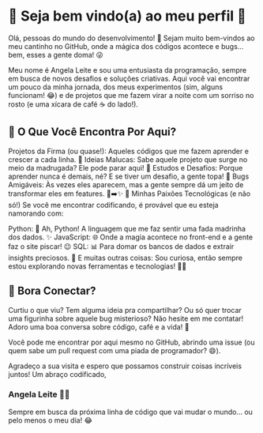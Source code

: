 # 🚀 Seja bem vindo(a) ao meu perfil 👋

Olá, pessoas do mundo do desenvolvimento! 👋 Sejam muito bem-vindos ao meu cantinho no GitHub, onde a mágica dos códigos acontece e bugs... bem, esses a gente doma! 😜

Meu nome é Angela Leite e sou uma entusiasta da programação, sempre em busca de novos desafios e soluções criativas. Aqui você vai encontrar um pouco da minha jornada, dos meus experimentos (sim, alguns funcionam! 😂) e de projetos que me fazem virar a noite com um sorriso no rosto (e uma xícara de café ☕ do lado!).

## 🧐 O Que Você Encontra Por Aqui?
Projetos da Firma (ou quase!): Aqueles códigos que me fazem aprender e crescer a cada linha. 🌱
Ideias Malucas: Sabe aquele projeto que surge no meio da madrugada? Ele pode parar aqui! 🌃
Estudos e Desafios: Porque aprender nunca é demais, né? E se tiver um desafio, a gente topa! 💪
Bugs Amigáveis: Às vezes eles aparecem, mas a gente sempre dá um jeito de transformar eles em features. 🐛➡️✨
💖 Minhas Paixões Tecnológicas (e não só!)
Se você me encontrar codificando, é provável que eu esteja namorando com:

Python: 🐍 Ah, Python! A linguagem que me faz sentir uma fada madrinha dos dados. ✨
JavaScript: 🌐 Onde a magia acontece no front-end e a gente faz o site piscar! 😉
SQL: 📊 Para domar os bancos de dados e extrair insights preciosos. 💎
E muitas outras coisas: Sou curiosa, então sempre estou explorando novas ferramentas e tecnologias! 🕵️‍♀️

## 🎉 Bora Conectar?
Curtiu o que viu? Tem alguma ideia pra compartilhar? Ou só quer trocar uma figurinha sobre aquele bug misterioso? Não hesite em me contatar! Adoro uma boa conversa sobre código, café e a vida! 💬

Você pode me encontrar por aqui mesmo no GitHub, abrindo uma issue (ou quem sabe um pull request com uma piada de programador? 😄).

Agradeço a sua visita e espero que possamos construir coisas incríveis juntos!
Um abraço codificado,


### Angela Leite 👩‍💻
Sempre em busca da próxima linha de código que vai mudar o mundo... ou pelo menos o meu dia! 😂
